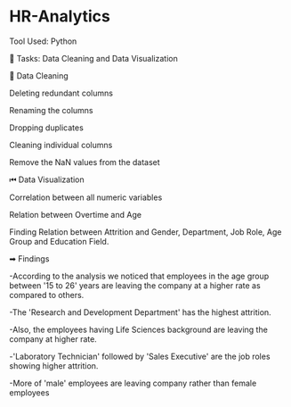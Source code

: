 # HR-Analytics

Tool Used: Python



📅 Tasks: Data Cleaning and Data Visualization



📅 Data Cleaning 

Deleting redundant columns

Renaming the columns

Dropping duplicates

Cleaning individual columns 

Remove the NaN values from the dataset



⏮ Data Visualization

Correlation between all numeric variables

Relation between Overtime and Age

Finding Relation between Attrition and Gender, Department, Job Role, Age Group and Education Field.



➡ Findings

-According to the analysis we noticed that employees in the age group between '15 to 26' years are leaving the company at a higher rate as compared to others.

-The 'Research and Development Department' has the highest attrition.

-Also, the employees having Life Sciences background are leaving the company at higher rate.

-'Laboratory Technician' followed by 'Sales Executive' are the job roles showing higher attrition.

-More of 'male' employees are leaving company rather than female employees

